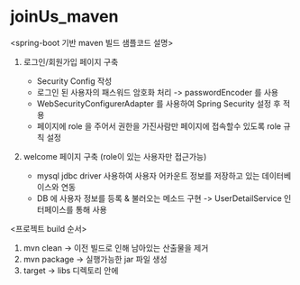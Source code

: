 # joinUs_maven

<spring-boot 기반 maven 빌드 샘플코드 설명>

1. 로그인/회원가입 페이지 구축
   - Security Config 작성
   - 로그인 된 사용자의 패스워드 암호화 처리 -> passwordEncoder 를 사용
   - WebSecurityConfigurerAdapter 를 사용하여 Spring Security 설정 후 적용
   - 페이지에 role 을 주어서 권한을 가진사람만 페이지에 접속할수 있도록 role 규칙 설정

2. welcome 페이지 구축 (role이 있는 사용자만 접근가능)
   - mysql jdbc driver 사용하여 사용자 어카운트 정보를 저장하고 있는 데이터베이스와 연동
   - DB 에 사용자 정보를 등록 & 불러오는 메소드 구현
     -> UserDetailService 인터페이스를 통해 사용
     
 <프로젝트 build 순서>

1. mvn clean -> 이전 빌드로 인해 남아있는 산출물을 제거
2. mvn package -> 실행가능한 jar 파일 생성
3. target -> libs 디렉토리 안에 
